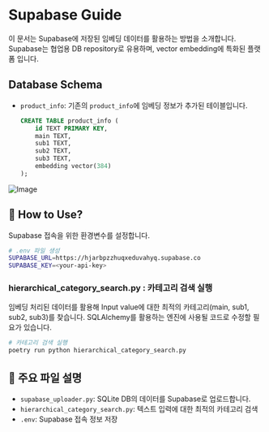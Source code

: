 # Supabase Guide

이 문서는 Supabase에 저장된 임베딩 데이터를 활용하는 방법을 소개합니다. Supabase는 협업용 DB repository로 유용하며, vector embedding에 특화된 플랫폼 입니다.

## Database Schema

- `product_info`: 기존의 `product_info`에 임베딩 정보가 추가된 테이블입니다.
  ```sql
  CREATE TABLE product_info (
      id TEXT PRIMARY KEY,
      main TEXT,
      sub1 TEXT,
      sub2 TEXT,
      sub3 TEXT,
      embedding vector(384)
  );
  ```

![Image](https://github.com/user-attachments/assets/beabda25-0878-4693-b72f-c8c1b0768134)

## 🧐 How to Use?

Supabase 접속을 위한 환경변수를 설정합니다.
```bash
# .env 파일 생성
SUPABASE_URL=https://hjarbpzzhuqxeduvahyq.supabase.co
SUPABASE_KEY=<your-api-key>
```

### hierarchical_category_search.py : 카테고리 검색 실행
임베딩 처리된 데이터를 활용해 Input value에 대한 최적의 카테고리(main, sub1, sub2, sub3)를 찾습니다. SQLAlchemy를 활용하는 엔진에 사용될 코드로 수정할 필요가 있습니다.
```bash
# 카테고리 검색 실행
poetry run python hierarchical_category_search.py
```


## 📝 주요 파일 설명

- `supabase_uploader.py`: SQLite DB의 데이터를 Supabase로 업로드합니다.
- `hierarchical_category_search.py`: 텍스트 입력에 대한 최적의 카테고리 검색
- `.env`: Supabase 접속 정보 저장
